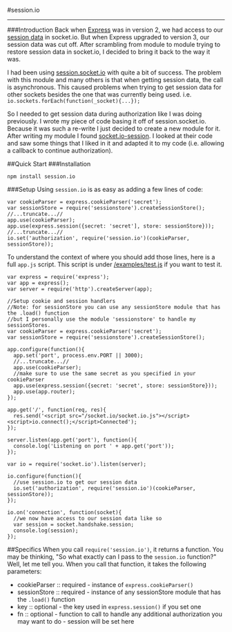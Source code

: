 #session.io
<hr>
###Introduction
Back when <a href="http://expressjs.com">Express</a> was in version 2, we had access to our 
<a href="http://www.danielbaulig.de/socket-ioexpress/">session data</a> in socket.io. But when Express upgraded to 
version 3, our session data was cut off. After scrambling from module to module trying to restore session data in 
socket.io, I decided to bring it back to the way it was.

I had been using <a href="https://github.com/functioncallback/session.socket.io">session.socket.io</a> with quite
a bit of success. The problem with this module and many others is that when getting session data, the call is 
asynchronous. This caused problems when trying to get session data for other sockets besides the one that was
currently being used. i.e. `io.sockets.forEach(function(_socket){...});`

So I needed to get session data during authorization like I was doing previously. I wrote my piece of code basing it
off of session.socket.io. Because it was such a re-write I just decided to create a new module for it. After writing
my module I found <a href="https://github.com/tcr/socket.io-session/">socket.io-session</a>. I looked at their code
and saw some things that I liked in it and adapted it to my code (i.e. allowing a callback to continue authorization).

##Quick Start
###Installation

    npm install session.io
    
###Setup
Using `session.io` is as easy as adding a few lines of code:

    var cookieParser = express.cookieParser('secret');
    var sessionStore = require('sessionstore').createSessionStore();
    //...truncate...//
    app.use(cookieParser);
    app.use(express.session({secret: 'secret'], store: sessionStore}));
    //...truncate...//
    io.set('authorization', require('session.io')(cookieParser, sessionStore));
      
To understand the context of where you should add those lines, here is a full `app.js` script. This script is under 
<a href="https://github.com/AustP/session.io/blob/master/examples/test.js">/examples/test.js</a> if you want to test it.

    var express = require('express');
    var app = express();
    var server = require('http').createServer(app);
    
    //Setup cookie and session handlers
    //Note: for sessionStore you can use any sessionStore module that has the .load() function
    //but I personally use the module 'sessionstore' to handle my sessionStores.
    var cookieParser = express.cookieParser('secret');
    var sessionStore = require('sessionstore').createSessionStore();
    
    app.configure(function(){
      app.set('port', process.env.PORT || 3000);
      //...truncate...//
      app.use(cookieParser);
      //make sure to use the same secret as you specified in your cookieParser
      app.use(express.session({secret: 'secret', store: sessionStore}));
      app.use(app.router);
    });
    
    app.get('/', function(req, res){
      res.send('<script src="/socket.io/socket.io.js"></script><script>io.connect();</script>Connected');
    });
    
    server.listen(app.get('port'), function(){
      console.log('Listening on port ' + app.get('port'));
    });
    
    var io = require('socket.io').listen(server);
    
    io.configure(function(){
      //use session.io to get our session data
      io.set('authorization', require('session.io')(cookieParser, sessionStore));
    });
    
    io.on('connection', function(socket){
      //we now have access to our session data like so
      var session = socket.handshake.session;
      console.log(session);
    });
    
##Specifics
When you call `require('session.io')`, it returns a function. You may be thinking, "So what exactly can I pass to the 
`session.io` function?" Well, let me tell you. When you call that function, it takes the following parameters:

- cookieParser :: required - instance of `express.cookieParser()`
- sessionStore :: required - instance of any sessionStore module that has the `.load()` function
- key :: optional - the key used in `express.session()` if you set one
- fn :: optional - function to call to handle any additional authorization you may want to do - session will be set here
